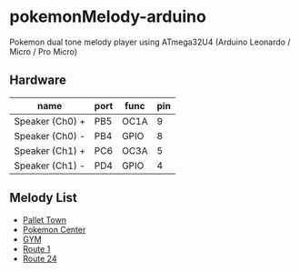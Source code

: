 # pokemonMelody-arduino
Pokemon dual tone melody player using ATmega32U4 (Arduino Leonardo / Micro / Pro Micro)

## Hardware
| name            | port | func | pin |
|-----------------|------|------|-----|
| Speaker (Ch0) + | PB5  | OC1A | 9   |
| Speaker (Ch0) - | PB4  | GPIO | 8   |
| Speaker (Ch1) + | PC6  | OC3A | 5   |
| Speaker (Ch1) - | PD4  | GPIO | 4   |

## Melody List
- [Pallet Town](https://github.com/Hyun-je/pokemonMelody-arduino/raw/main/scores/pokemon-rgby-pallet-town-music.pdf)
- [Pokemon Center](https://github.com/Hyun-je/pokemonMelody-arduino/raw/main/scores/pokemon-rgby-pokemon-center-music.pdf)
- [GYM](https://github.com/Hyun-je/pokemonMelody-arduino/raw/main/scores/pokemon-rgby-gym-music.pdf)
- [Route 1](https://github.com/Hyun-je/pokemonMelody-arduino/raw/main/scores/pokemon-rgby-route-1-music.pdf)
- [Route 24](https://github.com/Hyun-je/pokemonMelody-arduino/raw/main/scores/pokemon-rgby-route-24-music.pdf)
